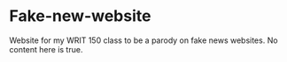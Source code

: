 # Fake-new-website
 Website for my WRIT 150 class to be a parody on fake news websites. No content here is true.
